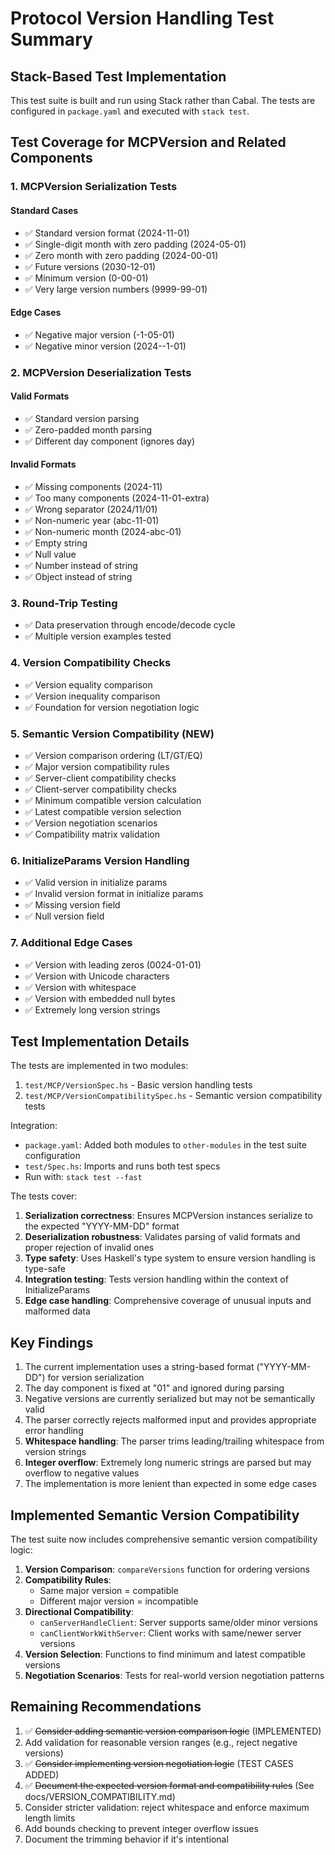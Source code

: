 # Protocol Version Handling Test Summary

## Stack-Based Test Implementation

This test suite is built and run using Stack rather than Cabal. The tests are configured in `package.yaml` and executed with `stack test`.

## Test Coverage for MCPVersion and Related Components

### 1. MCPVersion Serialization Tests

#### Standard Cases
- ✅ Standard version format (2024-11-01)
- ✅ Single-digit month with zero padding (2024-05-01)
- ✅ Zero month with zero padding (2024-00-01)
- ✅ Future versions (2030-12-01)
- ✅ Minimum version (0-00-01)
- ✅ Very large version numbers (9999-99-01)

#### Edge Cases
- ✅ Negative major version (-1-05-01)
- ✅ Negative minor version (2024--1-01)

### 2. MCPVersion Deserialization Tests

#### Valid Formats
- ✅ Standard version parsing
- ✅ Zero-padded month parsing
- ✅ Different day component (ignores day)

#### Invalid Formats
- ✅ Missing components (2024-11)
- ✅ Too many components (2024-11-01-extra)
- ✅ Wrong separator (2024/11/01)
- ✅ Non-numeric year (abc-11-01)
- ✅ Non-numeric month (2024-abc-01)
- ✅ Empty string
- ✅ Null value
- ✅ Number instead of string
- ✅ Object instead of string

### 3. Round-Trip Testing
- ✅ Data preservation through encode/decode cycle
- ✅ Multiple version examples tested

### 4. Version Compatibility Checks
- ✅ Version equality comparison
- ✅ Version inequality comparison
- ✅ Foundation for version negotiation logic

### 5. Semantic Version Compatibility (NEW)
- ✅ Version comparison ordering (LT/GT/EQ)
- ✅ Major version compatibility rules
- ✅ Server-client compatibility checks
- ✅ Client-server compatibility checks
- ✅ Minimum compatible version calculation
- ✅ Latest compatible version selection
- ✅ Version negotiation scenarios
- ✅ Compatibility matrix validation

### 6. InitializeParams Version Handling
- ✅ Valid version in initialize params
- ✅ Invalid version format in initialize params
- ✅ Missing version field
- ✅ Null version field

### 7. Additional Edge Cases
- ✅ Version with leading zeros (0024-01-01)
- ✅ Version with Unicode characters
- ✅ Version with whitespace
- ✅ Version with embedded null bytes
- ✅ Extremely long version strings

## Test Implementation Details

The tests are implemented in two modules:

1. `test/MCP/VersionSpec.hs` - Basic version handling tests
2. `test/MCP/VersionCompatibilitySpec.hs` - Semantic version compatibility tests

Integration:
- `package.yaml`: Added both modules to `other-modules` in the test suite configuration
- `test/Spec.hs`: Imports and runs both test specs
- Run with: `stack test --fast`

The tests cover:

1. **Serialization correctness**: Ensures MCPVersion instances serialize to the expected "YYYY-MM-DD" format
2. **Deserialization robustness**: Validates parsing of valid formats and proper rejection of invalid ones
3. **Type safety**: Uses Haskell's type system to ensure version handling is type-safe
4. **Integration testing**: Tests version handling within the context of InitializeParams
5. **Edge case handling**: Comprehensive coverage of unusual inputs and malformed data

## Key Findings

1. The current implementation uses a string-based format ("YYYY-MM-DD") for version serialization
2. The day component is fixed at "01" and ignored during parsing
3. Negative versions are currently serialized but may not be semantically valid
4. The parser correctly rejects malformed input and provides appropriate error handling
5. **Whitespace handling**: The parser trims leading/trailing whitespace from version strings
6. **Integer overflow**: Extremely long numeric strings are parsed but may overflow to negative values
7. The implementation is more lenient than expected in some edge cases

## Implemented Semantic Version Compatibility

The test suite now includes comprehensive semantic version compatibility logic:

1. **Version Comparison**: `compareVersions` function for ordering versions
2. **Compatibility Rules**: 
   - Same major version = compatible
   - Different major version = incompatible
3. **Directional Compatibility**:
   - `canServerHandleClient`: Server supports same/older minor versions
   - `canClientWorkWithServer`: Client works with same/newer server versions
4. **Version Selection**: Functions to find minimum and latest compatible versions
5. **Negotiation Scenarios**: Tests for real-world version negotiation patterns

## Remaining Recommendations

1. ✅ ~~Consider adding semantic version comparison logic~~ (IMPLEMENTED)
2. Add validation for reasonable version ranges (e.g., reject negative versions)
3. ✅ ~~Consider implementing version negotiation logic~~ (TEST CASES ADDED)
4. ✅ ~~Document the expected version format and compatibility rules~~ (See docs/VERSION_COMPATIBILITY.md)
5. Consider stricter validation: reject whitespace and enforce maximum length limits
6. Add bounds checking to prevent integer overflow issues
7. Document the trimming behavior if it's intentional